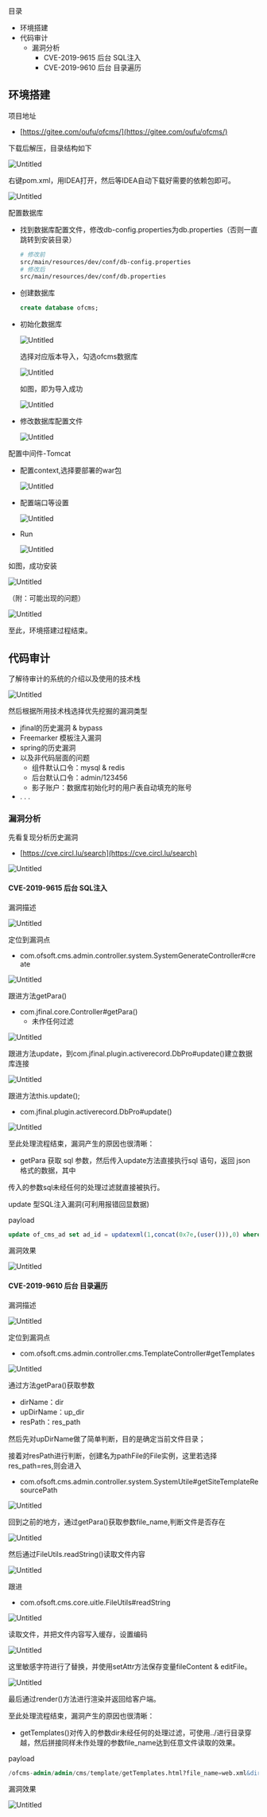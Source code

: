 目录
- 环境搭建
- 代码审计
  - 漏洞分析
    - CVE-2019-9615 后台 SQL注入
    - CVE-2019-9610 后台 目录遍历


## 环境搭建
项目地址
- [https://gitee.com/oufu/ofcms/](https://gitee.com/oufu/ofcms/)

下载后解压，目录结构如下

![Untitled](vulnerability-research.assets/Untitled.png)

右键pom.xml，用IDEA打开，然后等IDEA自动下载好需要的依赖包即可。

![Untitled](vulnerability-research.assets/Untitled%201.png)

配置数据库

- 找到数据库配置文件，修改db-config.properties为db.properties（否则一直跳转到安装目录）

  ```bash
  # 修改前
  src/main/resources/dev/conf/db-config.properties
  # 修改后
  src/main/resources/dev/conf/db.properties
  ```

- 创建数据库

  ```sql
  create database ofcms;
  ```

- 初始化数据库

  ![Untitled](vulnerability-research.assets/Untitled%202.png)

  选择对应版本导入，勾选ofcms数据库

  ![Untitled](vulnerability-research.assets/Untitled%203.png)

  如图，即为导入成功

  ![Untitled](vulnerability-research.assets/Untitled%204.png)

- 修改数据库配置文件

  ![Untitled](vulnerability-research.assets/Untitled%205.png)


配置中间件-Tomcat

- 配置context,选择要部署的war包

  ![Untitled](vulnerability-research.assets/Untitled%207.png)

- 配置端口等设置

  ![Untitled](vulnerability-research.assets/Untitled%208.png)

- Run

  ![Untitled](vulnerability-research.assets/Untitled%209.png)

如图，成功安装

![Untitled](vulnerability-research.assets/Untitled%2010.png)

（附：可能出现的问题）

![Untitled](vulnerability-research.assets/Untitled%2011.png)

至此，环境搭建过程结束。

## 代码审计

了解待审计的系统的介绍以及使用的技术栈

![Untitled](vulnerability-research.assets/Untitled%2012.png)

然后根据所用技术栈选择优先挖掘的漏洞类型

- jfinal的历史漏洞 & bypass
- Freemarker 模板注入漏洞
- spring的历史漏洞
- 以及非代码层面的问题
  - 组件默认口令：mysql & redis
  - 后台默认口令：admin/123456
  - 影子账户：数据库初始化时的用户表自动填充的账号
- . . .

### 漏洞分析

先看复现分析历史漏洞

- [https://cve.circl.lu/search](https://cve.circl.lu/search)

![Untitled](vulnerability-research.assets/Untitled%2013.png)

#### CVE-2019-9615 后台 SQL注入

漏洞描述

![Untitled](vulnerability-research.assets/Untitled%2014.png)

定位到漏洞点

- com.ofsoft.cms.admin.controller.system.SystemGenerateController#create

![Untitled](vulnerability-research.assets/Untitled%2015.png)

跟进方法getPara()

- com.jfinal.core.Controller#getPara()
  - 未作任何过滤

![Untitled](vulnerability-research.assets/Untitled%2016.png)

跟进方法update，到com.jfinal.plugin.activerecord.DbPro#update()建立数据库连接

![Untitled](vulnerability-research.assets/Untitled%2017.png)

跟进方法this.update();

- com.jfinal.plugin.activerecord.DbPro#update()

![Untitled](vulnerability-research.assets/Untitled%2018.png)

至此处理流程结束，漏洞产生的原因也很清晰：

- getPara 获取 sql 参数，然后传入update⽅法直接执⾏sql 语句，返回 json 格式的数据，其中

传⼊的参数sql未经任何的处理过滤就直接被执⾏。

update 型SQL注入漏洞(可利用报错回显数据)

payload

```sql
update of_cms_ad set ad_id = updatexml(1,concat(0x7e,(user())),0) where ad_id = 5
```

漏洞效果

![Untitled](vulnerability-research.assets/Untitled%2019.png)

#### CVE-2019-9610 后台 目录遍历

漏洞描述

![Untitled](vulnerability-research.assets/Untitled%2020.png)

定位到漏洞点

- com.ofsoft.cms.admin.controller.cms.TemplateController#getTemplates

![Untitled](vulnerability-research.assets/Untitled%2021.png)

通过方法getPara()获取参数

- dirName：dir
- upDirName：up_dir
- resPath：res_path

然后先对upDirName做了简单判断，目的是确定当前文件目录；

接着对resPath进行判断，创建名为pathFile的File实例，这里若选择res_path=res,则会进入

- com.ofsoft.cms.admin.controller.system.SystemUtile#getSiteTemplateResourcePath

![Untitled](vulnerability-research.assets/Untitled%2022.png)

回到之前的地方，通过getPara()获取参数file_name,判断文件是否存在

![Untitled](vulnerability-research.assets/Untitled%2023.png)

然后通过FileUtils.readString()读取文件内容

![Untitled](vulnerability-research.assets/Untitled%2024.png)

跟进

- com.ofsoft.cms.core.uitle.FileUtils#readString

![Untitled](vulnerability-research.assets/Untitled%2025.png)

读取文件，并把文件内容写入缓存，设置编码

![Untitled](vulnerability-research.assets/Untitled%2026.png)

这里敏感字符进行了替换，并使用setAttr方法保存变量fileContent & editFile。

![Untitled](vulnerability-research.assets/Untitled%2027.png)

最后通过render()方法进行渲染并返回给客户端。

至此处理流程结束，漏洞产生的原因也很清晰：

- getTemplates()对传⼊的参数dir未经任何的处理过滤，可使用../进行目录穿越，然后拼接同样未作处理的参数file_name达到任意文件读取的效果。

payload

```sql
/ofcms-admin/admin/cms/template/getTemplates.html?file_name=web.xml&dir=../../&dir_name=/
```

漏洞效果

![Untitled](vulnerability-research.assets/Untitled%2028-1.png)

